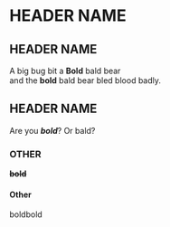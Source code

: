 # HEADER NAME

## HEADER NAME

A big bug bit a **Bold** bald bear\
and the **bold** bald bear bled blood badly.

## HEADER NAME

Are you ***bold***? Or bald?

### OTHER

~~**bold**~~

#### Other

boldbold
